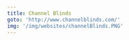 ```yaml
---
title: Channel Blinds
goto: 'http://www.channelblinds.com/'
img: '/img/websites/channelBlinds.PNG'
---
```


